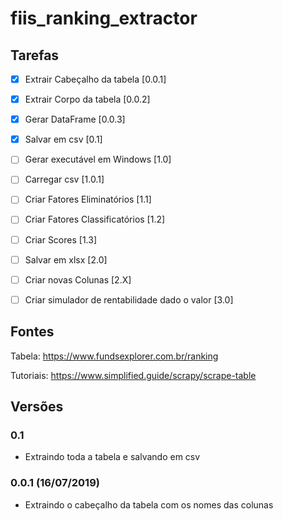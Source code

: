 # fiis_ranking_extractor

## Tarefas
- [X] Extrair Cabeçalho da tabela [0.0.1]
- [X] Extrair Corpo da tabela [0.0.2]
- [X] Gerar DataFrame [0.0.3]
- [X] Salvar em csv [0.1]
- [ ] Gerar executável em Windows [1.0]
- [ ] Carregar csv [1.0.1]
- [ ] Criar Fatores Eliminatórios [1.1]
- [ ] Criar Fatores Classificatórios [1.2]
- [ ] Criar Scores [1.3]
- [ ] Salvar em xlsx [2.0]
- [ ] Criar novas Colunas [2.X]
- [ ] Criar simulador de rentabilidade dado o valor [3.0]



## Fontes
Tabela:
https://www.fundsexplorer.com.br/ranking

Tutoriais:
https://www.simplified.guide/scrapy/scrape-table

## Versões

### 0.1
- Extraindo toda a tabela e salvando em csv

### 0.0.1 (16/07/2019)
- Extraindo o cabeçalho da tabela com os nomes das colunas